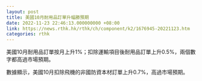 ```yaml
---
layout: post
title: 美國10月耐用品訂單升幅勝預期
date: 2022-11-23 22:46:13.000000000 +08:00
link: https://news.rthk.hk/rthk/ch/component/k2/1676945-20221123.htm
categories: rthk
---
```


美國10月耐用品訂單按月上升1%；扣除運輸項目後耐用品訂單上升0.5%，兩個數字都高過市場預期。

數據顯示，美國10月扣除飛機的非國防資本材訂單上升0.7%，高過市場預期。
